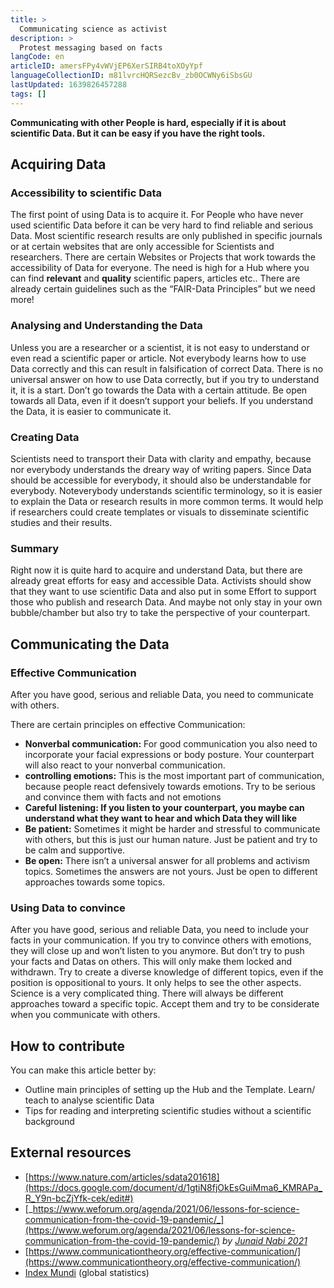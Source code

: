 ```yaml
---
title: >
  Communicating science as activist
description: >
  Protest messaging based on facts
langCode: en
articleID: amersFPy4vWVjEP6XerSIRB4toXOyYpf
languageCollectionID: m81lvrcHQRSezcBv_zb0OCWNy6iSbsGU
lastUpdated: 1639826457288
tags: []
---
```


**Communicating with other People is hard, especially if it is about scientific Data. But it can be easy if you have the right tools.**

## **Acquiring Data**

### **Accessibility to scientific Data**

The first point of using Data is to acquire it. For People who have never used scientific Data before it can be very hard to find reliable and serious Data. Most scientific research results are only published in specific journals or at certain websites that are only accessible for Scientists and researchers. There are certain Websites or Projects that work towards the accessibility of Data for everyone. The need is high for a Hub where you can find **relevant** and **quality** scientific papers, articles etc.. There are already certain guidelines such as the “FAIR-Data Principles” but we need more!

### **Analysing and Understanding the Data**

Unless you are a researcher or a scientist, it is not easy to understand or even read a scientific paper or article. Not everybody learns how to use Data correctly and this can result in falsification of correct Data. There is no universal answer on how to use Data correctly, but if you try to understand it, it is a start. Don’t go towards the Data with a certain attitude. Be open towards all Data, even if it doesn’t support your beliefs. If you understand the Data, it is easier to communicate it.

### **Creating Data**

Scientists need to transport their Data with clarity and empathy, because nor everybody understands the dreary way of writing papers. Since Data should be accessible for everybody, it should also be understandable for everybody. Noteverybody understands scientific terminology, so it is easier to explain the Data or research results in more common terms. It would help if researchers could create templates or visuals to disseminate scientific studies and their results.

### **Summary**

Right now it is quite hard to acquire and understand Data, but there are already great efforts for easy and accessible Data. Activists should show that they want to use scientific Data and also put in some Effort to support those who publish and research Data. And maybe not only stay in your own bubble/chamber but also try to take the perspective of your counterpart.

## **Communicating the Data**

### **Effective Communication**

After you have good, serious and reliable Data, you need to communicate with others.

There are certain principles on effective Communication:

-   **Nonverbal communication:** For good communication you also need to incorporate your facial expressions or body posture. Your counterpart will also react to your nonverbal communication.
-   **controlling emotions:** This is the most important part of communication, because people react defensively towards emotions. Try to be serious and convince them with facts and not emotions
-   **Careful listening: If you listen to your counterpart, you maybe can understand what they want to hear and which Data they will like**
-   **Be patient:** Sometimes it might be harder and stressful to communicate with others, but this is just our human nature. Just be patient and try to be calm and supportive.
-   **Be open:** There isn’t a universal answer for all problems and activism topics. Sometimes the answers are not yours. Just be open to different approaches towards some topics.

### **Using Data to convince**

After you have good, serious and reliable Data, you need to include your facts in your communication. If you try to convince others with emotions, they will close up and won’t listen to you anymore. But don’t try to push your facts and Datas on others. This will only make them locked and withdrawn. Try to create a diverse knowledge of different topics, even if the position is oppositional to yours. It only helps to see the other aspects. Science is a very complicated thing. There will always be different approaches toward a specific topic. Accept them and try to be considerate when you communicate with others.

## **How to contribute**

You can make this article better by:

-   Outline main principles of setting up the Hub and the Template. Learn/ teach to analyse scientific Data
-   Tips for reading and interpreting scientific studies without a scientific background

## External resources

-   [https://www.nature.com/articles/sdata201618](https://docs.google.com/document/d/1gtiN8fjOkEsGuiMma6_KMRAPa_R_Y9n-bcZjYfk-cek/edit#)
-   [_https://www.weforum.org/agenda/2021/06/lessons-for-science-communication-from-the-covid-19-pandemic/_](https://www.weforum.org/agenda/2021/06/lessons-for-science-communication-from-the-covid-19-pandemic/) _by_ [_Junaid Nabi 2021_](https://www.weforum.org/agenda/authors/junaid-nabi)
-   [https://www.communicationtheory.org/effective-communication/](https://www.communicationtheory.org/effective-communication/)
-   [Index Mundi](https://www.indexmundi.com/) (global statistics)